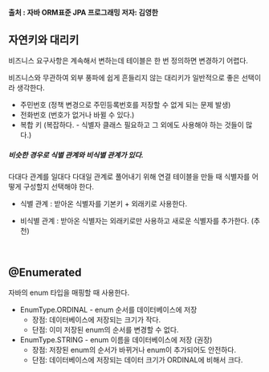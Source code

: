 #### 출처 : 자바 ORM표준 JPA 프로그래밍 저자: 김영한

## 자연키와 대리키

비즈니스 요구사항은 계속해서 변하는데 테이블은 한 번 정의하면 변경하기 어렵다. 

비즈니스와 무관하여 외부 풍파에 쉽게 흔들리지 않는 대리키가 일반적으로 좋은 선택이라 생각한다.

- 주민번호 (정책 변경으로 주민등록번호를 저장할 수 없게 되는 문제 발생)
- 전화번호 (번호가 없거나 바뀔 수 있다.)
- 복합 키 (복잡하다. - 식별자 클래스 필요하고 그 외에도 사용해야 하는 것들이 많다.)

##### 비슷한 경우로 식별 관계와 비식별 관계가 있다. 

다대다 관계를 일대다 다대일 관계로 풀어내기 위해 연결 테이블을 만들 때 식별자를 어떻게 구성할지 선택해야 한다. 

- 식별 관계 : 받아온 식별자를 기본키 + 외래키로 사용한다.

- 비식별 관계 : 받아온 식별자는 외래키로만 사용하고 새로운 식별자를 추가한다. (추천)



​    

## @Enumerated

자바의 enum 타입을 매핑할 때 사용한다. 

- EnumType.ORDINAL - enum 순서를 데이터베이스에 저장
  - 장점: 데이터베이스에 저장되는 크기가 작다.
  - 단점: 이미 저장된 enum의 순서를 변경할 수 없다.
- EnumType.STRING - enum 이름을 데이터베이스에 저장 (권장)
  - 장점: 저장된 enum의 순서가 바뀌거나 enum이 추가되어도 안전하다.
  - 단점: 데이터베이스에 저장되는 데이터 크기가 ORDINAL에 비해서 크다.



